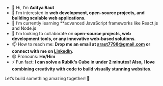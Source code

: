 - 👋 Hi, I’m **Aditya Raut**  
- 👀 I’m interested in **web development, open-source projects, and building scalable web applications**.  
- 🌱 I’m currently learning **advanced JavaScript frameworks like React.js and Node.js 
- 💞️ I’m looking to collaborate on **open-source projects, web development tools, or any innovative web-based solutions**.  
- 📫 How to reach me: **Drop me an email at araut7798@gmail.com or connect with me on [LinkedIn](https://www.linkedin.com/in/aditya1_raut)**.  
- 😄 Pronouns: **He/Him**  
- ⚡ Fun fact: **I can solve a Rubik's Cube in under 2 minutes! Also, I love combining creativity with code to build visually stunning websites.**  

Let’s build something amazing together! 🚀
<!---
adity1raut/adity1raut is a ✨ special ✨ repository because its `README.md` (this file) appears on your GitHub profile.
You can click the Preview link to take a look at your changes.
--->
